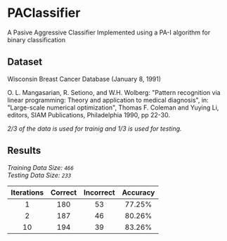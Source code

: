 # PAClassifier

A Pasive Aggressive Classifier Implemented using a PA-I algorithm for binary classification

## Dataset

Wisconsin Breast Cancer Database (January 8, 1991)

O. L. Mangasarian, R. Setiono, and W.H. Wolberg: "Pattern recognition via linear programming: Theory and application to medical diagnosis", in: "Large-scale numerical optimization", Thomas F. Coleman and Yuying Li, editors, SIAM Publications, Philadelphia 1990, pp 22-30.

*2/3 of the data is used for trainig and 1/3 is used for testing.*

## Results

*Training Data Size: `466`*   
*Testing Data Size: `233`*

| Iterations    | Correct       | Incorrect | Accuracy  |
| :-----------: |:-------------:| :--------:| :--------:|
| 1             | 180           | 53        | 77.25%    |      
| 2             | 187           | 46        | 80.26%    |  
| 10            | 194           | 39        | 83.26%    |

